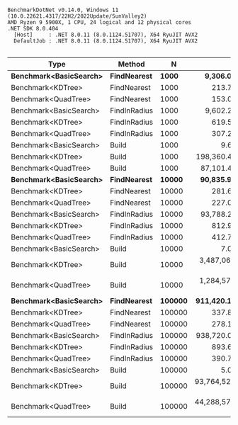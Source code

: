 ```

BenchmarkDotNet v0.14.0, Windows 11 (10.0.22621.4317/22H2/2022Update/SunValley2)
AMD Ryzen 9 5900X, 1 CPU, 24 logical and 12 physical cores
.NET SDK 8.0.404
  [Host]     : .NET 8.0.11 (8.0.1124.51707), X64 RyuJIT AVX2
  DefaultJob : .NET 8.0.11 (8.0.1124.51707), X64 RyuJIT AVX2


```
| Type                   | Method       | N      | Mean              | Error             | StdDev            | Median            | Gen0      | Gen1      | Gen2     | Allocated   |
|----------------------- |------------- |------- |------------------:|------------------:|------------------:|------------------:|----------:|----------:|---------:|------------:|
| **Benchmark&lt;BasicSearch&gt;** | **FindNearest**  | **1000**   |      **9,306.096 ns** |        **66.8458 ns** |        **59.2571 ns** |      **9,279.300 ns** |         **-** |         **-** |        **-** |       **200 B** |
| Benchmark&lt;KDTree&gt;      | FindNearest  | 1000   |        213.724 ns |         1.4956 ns |         1.3990 ns |        213.500 ns |    0.0019 |         - |        - |        32 B |
| Benchmark&lt;QuadTree&gt;    | FindNearest  | 1000   |        153.084 ns |         0.9723 ns |         0.8619 ns |        152.925 ns |    0.0019 |         - |        - |        32 B |
| Benchmark&lt;BasicSearch&gt; | FindInRadius | 1000   |      9,602.224 ns |        65.5339 ns |        61.3005 ns |      9,595.107 ns |    0.0122 |         - |        - |       360 B |
| Benchmark&lt;KDTree&gt;      | FindInRadius | 1000   |        619.554 ns |         9.1274 ns |         7.6218 ns |        619.097 ns |    0.0626 |         - |        - |      1049 B |
| Benchmark&lt;QuadTree&gt;    | FindInRadius | 1000   |        307.225 ns |         0.6096 ns |         0.4760 ns |        307.223 ns |    0.0206 |         - |        - |       350 B |
| Benchmark&lt;BasicSearch&gt; | Build        | 1000   |          9.649 ns |         0.4904 ns |         1.4461 ns |          9.781 ns |    0.0014 |         - |        - |        24 B |
| Benchmark&lt;KDTree&gt;      | Build        | 1000   |    198,360.466 ns |     3,931.5908 ns |     9,863.5934 ns |    193,893.384 ns |   51.0254 |   28.5645 |        - |    855000 B |
| Benchmark&lt;QuadTree&gt;    | Build        | 1000   |     87,101.435 ns |     1,513.6068 ns |     2,444.1930 ns |     86,208.539 ns |   16.8457 |    8.9111 |        - |    282672 B |
| **Benchmark&lt;BasicSearch&gt;** | **FindNearest**  | **10000**  |     **90,835.944 ns** |       **412.7610 ns** |       **344.6742 ns** |     **90,685.996 ns** |         **-** |         **-** |        **-** |       **200 B** |
| Benchmark&lt;KDTree&gt;      | FindNearest  | 10000  |        281.600 ns |         2.0822 ns |         1.9477 ns |        281.002 ns |    0.0019 |         - |        - |        32 B |
| Benchmark&lt;QuadTree&gt;    | FindNearest  | 10000  |        227.027 ns |         1.5928 ns |         1.4120 ns |        226.439 ns |    0.0019 |         - |        - |        32 B |
| Benchmark&lt;BasicSearch&gt; | FindInRadius | 10000  |     93,788.207 ns |       466.1216 ns |       413.2047 ns |     93,823.130 ns |         - |         - |        - |       360 B |
| Benchmark&lt;KDTree&gt;      | FindInRadius | 10000  |        812.907 ns |        11.9725 ns |        10.6133 ns |        815.163 ns |    0.0732 |         - |        - |      1246 B |
| Benchmark&lt;QuadTree&gt;    | FindInRadius | 10000  |        412.713 ns |         3.7611 ns |         3.3341 ns |        412.535 ns |    0.0229 |         - |        - |       383 B |
| Benchmark&lt;BasicSearch&gt; | Build        | 10000  |          7.070 ns |         0.2854 ns |         0.8414 ns |          7.170 ns |    0.0014 |         - |        - |        24 B |
| Benchmark&lt;KDTree&gt;      | Build        | 10000  |  3,487,069.448 ns |    40,543.9366 ns |    35,941.1437 ns |  3,489,325.586 ns |  574.2188 |  347.6563 |  46.8750 |   9635497 B |
| Benchmark&lt;QuadTree&gt;    | Build        | 10000  |  1,284,573.796 ns |    15,386.2326 ns |    12,012.5583 ns |  1,280,294.922 ns |  171.8750 |  113.2813 |        - |   2903809 B |
| **Benchmark&lt;BasicSearch&gt;** | **FindNearest**  | **100000** |    **911,420.144 ns** |     **6,546.3932 ns** |     **5,466.5348 ns** |    **911,858.750 ns** |         **-** |         **-** |        **-** |       **201 B** |
| Benchmark&lt;KDTree&gt;      | FindNearest  | 100000 |        337.897 ns |         1.9416 ns |         1.6214 ns |        337.724 ns |    0.0019 |         - |        - |        32 B |
| Benchmark&lt;QuadTree&gt;    | FindNearest  | 100000 |        278.115 ns |         2.0964 ns |         1.8584 ns |        277.809 ns |    0.0019 |         - |        - |        32 B |
| Benchmark&lt;BasicSearch&gt; | FindInRadius | 100000 |    938,720.022 ns |     8,313.9328 ns |     7,370.0849 ns |    936,978.047 ns |         - |         - |        - |       361 B |
| Benchmark&lt;KDTree&gt;      | FindInRadius | 100000 |        893.653 ns |        16.7471 ns |        15.6652 ns |        894.923 ns |    0.0687 |         - |        - |      1167 B |
| Benchmark&lt;QuadTree&gt;    | FindInRadius | 100000 |        390.732 ns |         1.8546 ns |         1.6440 ns |        390.775 ns |    0.0214 |         - |        - |       359 B |
| Benchmark&lt;BasicSearch&gt; | Build        | 100000 |          5.086 ns |         0.1468 ns |         0.4020 ns |          5.129 ns |    0.0014 |         - |        - |        24 B |
| Benchmark&lt;KDTree&gt;      | Build        | 100000 | 93,764,522.868 ns | 1,872,321.2251 ns | 5,093,788.3513 ns | 93,041,050.000 ns | 6666.6667 | 3500.0000 | 500.0000 | 107005717 B |
| Benchmark&lt;QuadTree&gt;    | Build        | 100000 | 44,288,571.795 ns |   809,560.6768 ns |   676,019.8305 ns | 44,295,325.000 ns | 2083.3333 | 2000.0000 | 416.6667 |  28909887 B |
